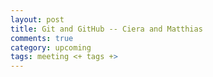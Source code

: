 ```yaml
---
layout: post
title: Git and GitHub -- Ciera and Matthias
comments: true
category: upcoming
tags: meeting <+ tags +>
---
```



